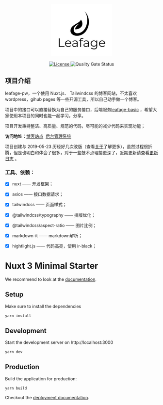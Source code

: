 <p align="center">
  <a href="https://www.leafage.top" title="logo" target="_blank">
    <img alt="Leafage Logo" width="200" src="public/logo.svg">
  </a>
</p>

<p align="center">
  <a href="https://github.com/little3201/leafage-pw/blob/master/LICENSE" title="github license">
    <img src="https://img.shields.io/github/license/little3201/leafage-pw.svg" alt="License">
  </a>
  <img src="https://sonarcloud.io/api/project_badges/measure?project=little3201_leafage-pw&metric=alert_status" alt="Quality Gate Status">
</p>

## 项目介绍

leafage-pw，一个使用 Nuxt.js、 Tailwindcss 的博客网站，不太喜欢 wordpress，gihub pages 等一些开源工具，所以自己动手做一个博客。

项目中的接口可以直接替换为自己的服务接口，后端服务[leafage-basic](https://github.com/little3201/leafage-basic) ，希望大家使用本项目的同时也能一起学习，分享。

项目开发秉持整洁、高质量、规范的代码，尽可能的减少代码来实现功能；


**访问地址：**<a href="https://www.leafage.top">博客站点</a>&nbsp;&nbsp;<a href="https://console.leafage.top">后台管理系统</a>

项目创建与 2019-05-23 历经好几次改版（查看[关于](https://www.leafage.top/about)了解更多），虽然过程很折腾，但是也明白和体会了很多，对于一些技术点理接更深了，近期更新请查看[更新日志](CHANGELOG.md) 。

### 工具、依赖：

- [x] nuxt —— 开发框架；
- [x] axios —— 接口数据请求；
- [x] tailwindcss —— 页面样式；
- [x] @tailwindcss/typography —— 排版优化；
- [x] @tailwindcss/aspect-ratio —— 图片比例；
- [x] markdown-it —— markdown解析；
- [x] hightlight.js —— 代码高亮，使用 ir-black；


# Nuxt 3 Minimal Starter

We recommend to look at the [documentation](https://v3.nuxtjs.org).

## Setup

Make sure to install the dependencies

```bash
yarn install
```

## Development

Start the development server on http://localhost:3000

```bash
yarn dev
```

## Production

Build the application for production:

```bash
yarn build
```

Checkout the [deployment documentation](https://v3.nuxtjs.org/docs/deployment).